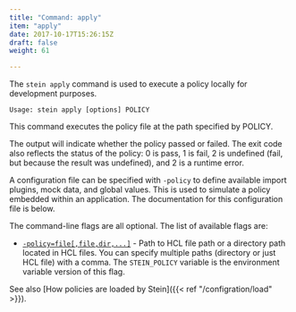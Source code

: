 ```yaml
---
title: "Command: apply"
item: "apply"
date: 2017-10-17T15:26:15Z
draft: false
weight: 61

---
```


The `stein apply` command is used to execute a policy locally for development purposes.

```
Usage: stein apply [options] POLICY
```

This command executes the policy file at the path specified by POLICY.

The output will indicate whether the policy passed or failed. The exit code also reflects the status of the policy: 0 is pass, 1 is fail, 2 is undefined (fail, but because the result was undefined), and 2 is a runtime error.

A configuration file can be specified with `-policy` to define available import plugins, mock data, and global values. This is used to simulate a policy embedded within an application. The documentation for this configuration file is below.

The command-line flags are all optional. The list of available flags are:

- [`-policy=file[,file,dir,...]`](#policy-file) - Path to HCL file path or a directory path located in HCL files. You can specify multiple paths (directory or just HCL file) with a comma. The `STEIN_POLICY` variable is the environment variable version of this flag.

See also [How policies are loaded by Stein]({{< ref "/configration/load" >}}).
